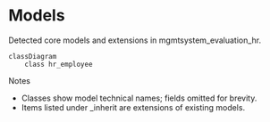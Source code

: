 # Models

Detected core models and extensions in mgmtsystem_evaluation_hr.

```mermaid
classDiagram
    class hr_employee
```

Notes
- Classes show model technical names; fields omitted for brevity.
- Items listed under _inherit are extensions of existing models.

